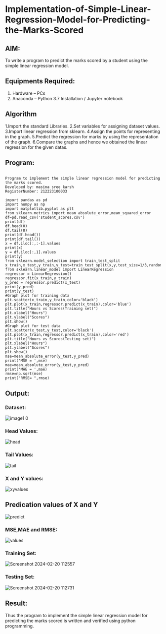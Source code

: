 # Implementation-of-Simple-Linear-Regression-Model-for-Predicting-the-Marks-Scored

## AIM:
To write a program to predict the marks scored by a student using the simple linear regression model.

## Equipments Required:
1. Hardware – PCs
2. Anaconda – Python 3.7 Installation / Jupyter notebook

## Algorithm
1.Import the standard Libraries.
2.Set variables for assigning dataset values.
3.Import linear regression from sklearn.
4.Assign the points for representing in the graph.
5.Predict the regression for marks by using the representation of the graph.
6.Compare the graphs and hence we obtained the linear regression for the given datas.

## Program:
```

Program to implement the simple linear regression model for predicting the marks scored.
Developed by: masina sree karsh
RegisterNumber: 212223100033

import pandas as pd
import numpy as np
import matplotlib.pyplot as plt
from sklearn.metrics import mean_absolute_error,mean_squared_error
df=pd.read_csv('student_scores.csv')
print(df)
df.head(0)
df.tail(0)
print(df.head())
print(df.tail())
x = df.iloc[:,:-1].values
print(x)
y = df.iloc[:,1].values
print(y)
from sklearn.model_selection import train_test_split
x_train,x_test,y_train,y_test=train_test_split(x,y,test_size=1/3,random_state=0)
from sklearn.linear_model import LinearRegression
regressor = LinearRegression()
regressor.fit(x_train,y_train)
y_pred = regressor.predict(x_test)
print(y_pred)
print(y_test)
#Graph plot for training data
plt.scatter(x_train,y_train,color='black')
plt.plot(x_train,regressor.predict(x_train),color='blue')
plt.title("Hours vs Scores(Training set)")
plt.xlabel("Hours")
plt.ylabel("Scores")
plt.show()
#Graph plot for test data
plt.scatter(x_test,y_test,color='black')
plt.plot(x_train,regressor.predict(x_train),color='red')
plt.title("Hours vs Scores(Testing set)")
plt.xlabel("Hours")
plt.ylabel("Scores")
plt.show()
mse=mean_absolute_error(y_test,y_pred)
print('MSE = ',mse)
mae=mean_absolute_error(y_test,y_pred)
print('MAE = ',mae)
rmse=np.sqrt(mse)
print("RMSE= ",rmse)
```

## Output:

### Dataset:


![image1 0](https://github.com/sreekarsh/Implementation-of-Simple-Linear-Regression-Model-for-Predicting-the-Marks-Scored/assets/139841918/ab94eec6-00df-4759-bfbd-04c5549f41c2)


### Head Values:


![head](https://github.com/sreekarsh/Implementation-of-Simple-Linear-Regression-Model-for-Predicting-the-Marks-Scored/assets/139841918/dd4ec90a-4a5b-4c44-a013-6e0d51be8606)


### Tail Values:


![tail](https://github.com/sreekarsh/Implementation-of-Simple-Linear-Regression-Model-for-Predicting-the-Marks-Scored/assets/139841918/88243129-c997-4729-a61a-85b2370b6a71)


### X and Y values:


![xyvalues](https://github.com/sreekarsh/Implementation-of-Simple-Linear-Regression-Model-for-Predicting-the-Marks-Scored/assets/139841918/5222cbe1-9f82-474b-b70d-b9ff1e4f0143)


## Predication values of X and Y


![predict ](https://github.com/sreekarsh/Implementation-of-Simple-Linear-Regression-Model-for-Predicting-the-Marks-Scored/assets/139841918/23f11abd-24d5-4824-8354-699e83fe87a5)


### MSE,MAE and RMSE:


![values](https://github.com/sreekarsh/Implementation-of-Simple-Linear-Regression-Model-for-Predicting-the-Marks-Scored/assets/139841918/503a7618-d705-454c-abf2-ee1d65b2ebb0)


### Training Set:

![Screenshot 2024-02-20 112557](https://github.com/sreekarsh/Implementation-of-Simple-Linear-Regression-Model-for-Predicting-the-Marks-Scored/assets/139841918/06c13bb9-2a1e-483e-b9a3-6b3ad0c0d9aa)


### Testing Set:

![Screenshot 2024-02-20 112731](https://github.com/sreekarsh/Implementation-of-Simple-Linear-Regression-Model-for-Predicting-the-Marks-Scored/assets/139841918/67dcd107-9435-4af8-9054-01893afb8706)



## Result:
Thus the program to implement the simple linear regression model for predicting the marks scored is written and verified using python programming.

